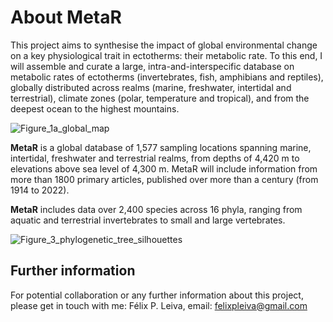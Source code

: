 # About MetaR

This project aims to synthesise the impact of global environmental change on a key physiological trait in ectotherms: their metabolic rate. To this end, I will assemble and curate a large, intra-and-interspecific database on metabolic rates of ectotherms (invertebrates, fish, amphibians and reptiles), globally distributed across realms (marine, freshwater, intertidal and terrestrial), climate zones (polar, temperature and tropical), and from the deepest ocean to the highest mountains.

![Figure_1a_global_map](https://github.com/felixpleiva/MetaR/assets/57069034/34b1f7ca-a8ae-4e31-a937-aa45b6e79294)

**MetaR** is a global database of 1,577 sampling locations spanning marine, intertidal, freshwater and terrestrial realms, from depths of 4,420 m to elevations above sea level of 4,300 m. MetaR will include information from more than 1800 primary articles, published over more than a century (from 1914 to 2022).

**MetaR** includes data over 2,400 species across 16 phyla, ranging from aquatic and terrestrial invertebrates to small and large vertebrates.

![Figure_3_phylogenetic_tree_silhouettes](https://github.com/felixpleiva/MetaR/assets/57069034/4779a9a8-4b54-46d8-9d29-f45929cf9377)

## Further information
For potential collaboration or any further information about this project, please get in touch with me: Félix P. Leiva, email: felixpleiva@gmail.com
